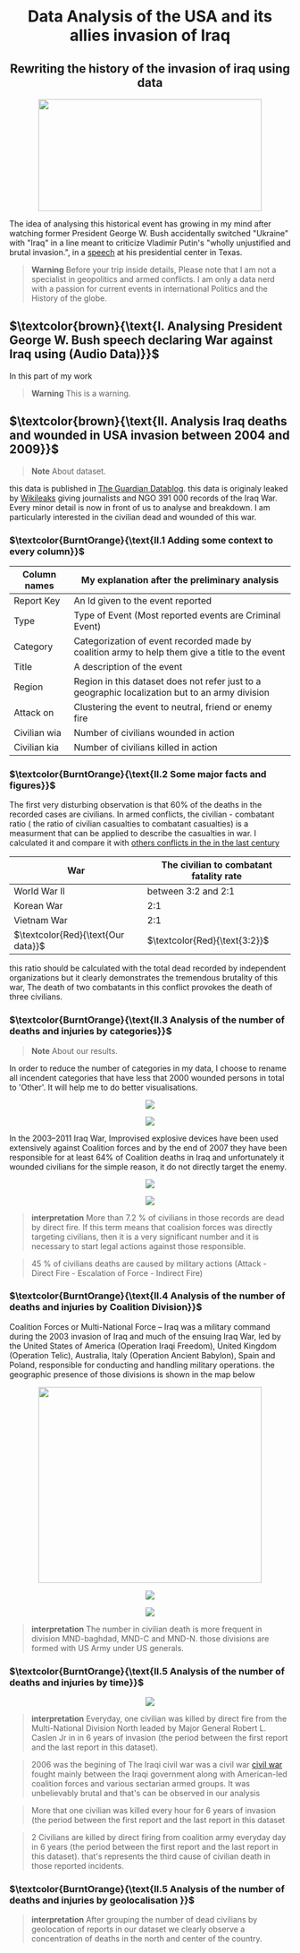
<h1 align="center">Data Analysis of the USA and its allies invasion of Iraq</h1>
<h2 align="center">Rewriting the history of the invasion of iraq using data</h2>
<p align="center">
<img src ="https://github.com/BentarHamza/IraqWar/blob/main/photos/mosul.jpg" width ="400" height = "200">
</p>
The idea of analysing this historical event has growing in my mind after watching  former President George W. Bush accidentally switched "Ukraine" with "Iraq" in a line meant to criticize Vladimir Putin's "wholly unjustified and brutal invasion.", in a  <a href="https://www.youtube.com/watch?v=lrnaqpkBmOA&ab_channel=GuardianNews">speech</a> at his presidential center in Texas.

>__Warning__
> Before your trip inside details, Please note that I am not a specialist in geopolitics and armed conflicts. I am only a data nerd with a passion for current events in international Politics and the History of the globe. 

<h2> $\textcolor{brown}{\text{I. Analysing President George W. Bush speech declaring War against Iraq using (Audio Data)}}$ </h2>
In this part of my work 

>__Warning__
> This is a warning.

<h2> $\textcolor{brown}{\text{II. Analysis Iraq deaths and wounded in USA invasion between 2004 and 2009}}$ </h2>


> __Note__
> About dataset.

this data is published in <a href="https://www.theguardian.com/news/datablog/2010/oct/23/wikileaks-iraq-data-journalism">The Guardian Datablog</a>. this data is originaly leaked by <a href="https://wikileaks.org/">Wikileaks</a> giving journalists and NGO 391 000 records of the Iraq War. Every minor detail is now in front of us to analyse and breakdown. I am particularly interested in the civilian dead and wounded of this war. 

<h3> $\textcolor{BurntOrange}{\text{II.1 Adding some context to every column}}$ </h3>

Column names |  My explanation after the preliminary analysis |
--- | --- |
Report Key | An Id given to the event reported |
Type   | Type of Event (Most reported events are Criminal Event) | 
Category  | Categorization of event recorded made by coalition army to help them give a title to the event  | 
Title   | A description of the event | 
Region   | Region in this dataset does not refer just to a geographic localization but to an army division  | 
Attack on   | Clustering the event to neutral, friend or enemy fire  | 
Civilian wia   | Number of civilians wounded in action  | 
Civilian kia  | Number of civilians killed in action  | 


<h3> $\textcolor{BurntOrange}{\text{II.2 Some major facts and figures}}$ </h3>

The first very disturbing observation is that 60% of the deaths in the recorded cases are civilians. In armed conflicts, the civilian - combatant ratio ( the ratio of civilian casualties to combatant casualties) is a measurment that can be applied to describe the casualties in war. I calculated it and compare it with <a href="https://wikileaks.org/"> others conflicts in the in the last century</a>


War |  The civilian to combatant fatality rate |
--- | --- |
World War II | between 3:2 and 2:1 |
Korean War   | 2:1  | 
Vietnam War  | 2:1  | 
$\textcolor{Red}{\text{Our data}}$   | $\textcolor{Red}{\text{3:2}}$ | 

this ratio should be calculated with the total dead recorded by independent organizations but it clearly demonstrates the tremendous brutality of this war, The death of two combatants in this conflict provokes the death of three civilians.

<h3> $\textcolor{BurntOrange}{\text{II.3 Analysis of the number of deaths and injuries by categories}}$ </h3>

> __Note__
> About our results.

In order to reduce the number of categories in my data, I choose to rename all incendent categories that have less that 2000 wounded persons in total to 'Other'. It will help me to do better visualisations. 


<p align="center">
<img src ="https://github.com/BentarHamza/IraqWar/blob/main/photos/wounded.PNG">
</p>

<p align="center">
<img src ="https://github.com/BentarHamza/IraqWar/blob/main/photos/pourcentagewounded.PNG">
</p>
In the 2003–2011 Iraq War, Improvised explosive devices have been used extensively against Coalition forces and by the end of 2007 they have been responsible for at least 64% of Coalition deaths in Iraq and unfortunately it wounded civilians for the simple reason, it do not directly target the enemy.


<p align="center">
<img src ="https://github.com/BentarHamza/IraqWar/blob/main/photos/table_killes.PNG">
</p>

<p align="center">
<img src ="https://github.com/BentarHamza/IraqWar/blob/main/photos/pourcentagedeath.PNG">
</p>

>__interpretation__
> More than 7.2 % of civilians in those records are dead by direct fire. If this term means that coalision forces was directly targeting civilians, then it is a very significant number and it is necessary to start legal actions against those responsible. 

> 45 % of civilians deaths are caused by military actions (Attack - Direct Fire - Escalation of Force - Indirect Fire)

<h3> $\textcolor{BurntOrange}{\text{II.4 Analysis of the number of deaths and injuries by Coalition Division}}$ </h3>

Coalition Forces or Multi-National Force – Iraq was a military command during the 2003 invasion of Iraq and much of the ensuing Iraq War, led by the United States of America (Operation Iraqi Freedom), United Kingdom (Operation Telic), Australia, Italy (Operation Ancient Babylon), Spain and Poland, responsible for conducting and handling military operations. the geographic presence of those divisions is shown in the map below


<p align="center">
<img src ="https://github.com/BentarHamza/IraqWar/blob/main/photos/Iraq_2003_occupation.png" width ="400" height = "350">
</p>


<p align="center">
<img src ="https://github.com/BentarHamza/IraqWar/blob/main/photos/deadbydivision.PNG">
</p>

<p align="center">
<img src ="https://github.com/BentarHamza/IraqWar/blob/main/photos/pourcentagekilldivision.PNG">
</p>

>__interpretation__
> The number in civilian death is more frequent in division MND-baghdad, MND-C and MND-N. those divisions are formed with US Army under US generals. 


<h3> $\textcolor{BurntOrange}{\text{II.5 Analysis of the number of deaths and injuries by time}}$ </h3>

<p align="center">
<img src ="https://github.com/BentarHamza/IraqWar/blob/main/photos/killedbytime.PNG">
</p>

>__interpretation__
> Everyday, one civilian was killed by direct fire from the Multi-National Division North leaded by Major General Robert L. Caslen Jr in in 6 years of invasion (the period between the first report and the last report in this dataset). 

> 2006 was the begining of The Iraqi civil war was a civil war <a href="https://en.wikipedia.org/wiki/Iraqi_civil_war_(2006%E2%80%932008)">civil war </a> fought mainly between the Iraqi government along with American-led coalition forces and various sectarian armed groups. It was unbelievably brutal and that's can be observed in our analysis

> More that one civilian was killed every hour for 6 years of invasion (the period between the first report and the last report in this dataset

> 2 Civilians are killed by direct firing from coalition army everyday day in 6 years (the period between the first report and the last report in this dataset). that's represents the third cause of civilian death in those reported incidents.

<h3> $\textcolor{BurntOrange}{\text{II.5 Analysis of the number of deaths and injuries by geolocalisation }}$ </h3>

>__interpretation__
> After grouping the number of dead civilians by geolocation of reports in our dataset we clearly observe a concentration of deaths in the north and center of the country. 



